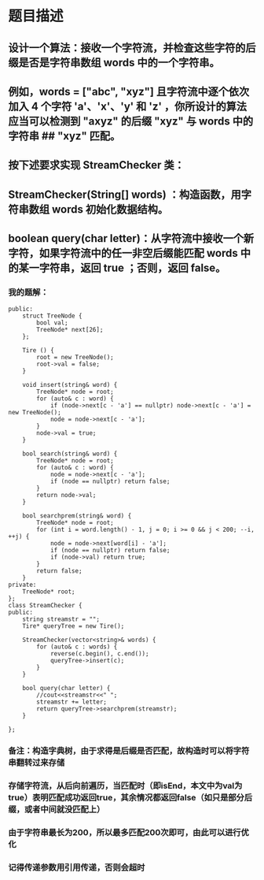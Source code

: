 # 题目描述
## 设计一个算法：接收一个字符流，并检查这些字符的后缀是否是字符串数组 words 中的一个字符串。
## 例如，words = ["abc", "xyz"] 且字符流中逐个依次加入 4 个字符 'a'、'x'、'y' 和 'z' ，你所设计的算法应当可以检测到 "axyz" 的后缀 "xyz" 与 words 中的字符串 ## "xyz" 匹配。
## 按下述要求实现 StreamChecker 类：
## StreamChecker(String[] words) ：构造函数，用字符串数组 words 初始化数据结构。
## boolean query(char letter)：从字符流中接收一个新字符，如果字符流中的任一非空后缀能匹配 words 中的某一字符串，返回 true ；否则，返回 false。
### 我的题解：
```class Tire {
public: 
    struct TreeNode {
        bool val;
        TreeNode* next[26];
    };

    Tire () {
        root = new TreeNode();
        root->val = false;
    }

    void insert(string& word) {
        TreeNode* node = root;
        for (auto& c : word) {
            if (node->next[c - 'a'] == nullptr) node->next[c - 'a'] = new TreeNode();
            node = node->next[c - 'a'];
        }
        node->val = true;
    }

    bool search(string& word) {
        TreeNode* node = root;
        for (auto& c : word) {
            node = node->next[c - 'a'];
            if (node == nullptr) return false;
        }
        return node->val;
    }

    bool searchprem(string& word) {
        TreeNode* node = root;
        for (int i = word.length() - 1, j = 0; i >= 0 && j < 200; --i, ++j) {
            node = node->next[word[i] - 'a'];
            if (node == nullptr) return false;
            if (node->val) return true;
        }
        return false;
    }
private:
    TreeNode* root;
};
class StreamChecker {
public:
    string streamstr = "";
    Tire* queryTree = new Tire();

    StreamChecker(vector<string>& words) {
        for (auto& c : words) {
            reverse(c.begin(), c.end());
            queryTree->insert(c);
        }
    }
    
    bool query(char letter) {
        //cout<<streamstr<<" ";
        streamstr += letter;
        return queryTree->searchprem(streamstr);
    }

};
```
### **备注**：构造字典树，由于求得是后缀是否匹配，故构造时可以将字符串翻转过来存储
### 存储字符流，从后向前遍历，当匹配时（即isEnd，本文中为val为true）表明匹配成功返回true，其余情况都返回false（如只是部分后缀，或者中间就没匹配上）
### 由于字符串最长为200，所以最多匹配200次即可，由此可以进行优化
### 记得传递参数用引用传递，否则会超时